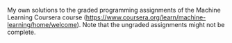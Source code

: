 My own solutions to the graded programming assignments of the Machine Learning Coursera course (https://www.coursera.org/learn/machine-learning/home/welcome). Note that the ungraded assignments might not be complete.

